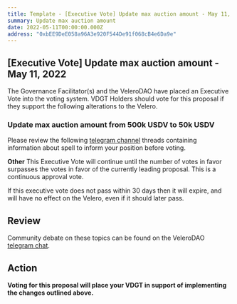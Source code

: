```yaml
---
title: Template - [Executive Vote] Update max auction amount - May 11, 2022
summary: Update max auction amount
date: 2022-05-11T00:00:00.000Z
address: "0xbEE9DeE058a96A3e920F544De91f068cB4e6Da9e"
---
```

## [Executive Vote] Update max auction amount - May 11, 2022

The Governance Facilitator(s) and the VeleroDAO have placed an Executive Vote into the voting system. VDGT Holders should vote for this proposal if they support the following alterations to the Velero.

###  Update max auction amount from 500k USDV to 50k USDV

Please review the following [telegram channel](https://t.me/velerodao) threads containing information about spell to inform your position before voting.

**Other**
This Executive Vote will continue until the number of votes in favor surpasses the votes in favor of the currently leading proposal. This is a continuous approval vote. 

If this executive vote does not pass within 30 days then it will expire, and will have no effect on the Velero, even if it should later pass. 

## Review

Community debate on these topics can be found on the VeleroDAO  [telegram chat](https://t.me/velero_chat). 


## Action

**Voting for this proposal will place your VDGT in support of implementing the changes outlined above.**
